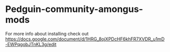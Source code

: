 # Pedguin-community-amongus-mods
For more info about installing check out https://docs.google.com/document/d/1HRG_8ojXPDcHF6khFR7XVDR_u1mD-EWPqgobJTnKL3g/edit
